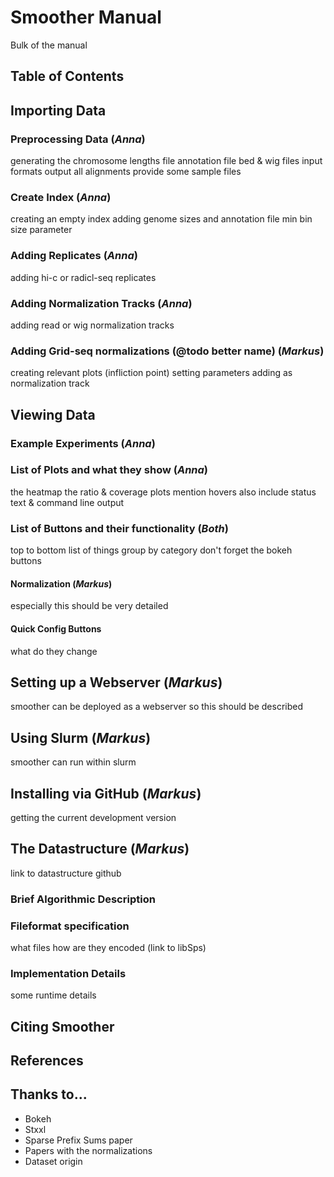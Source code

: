 # Smoother Manual

Bulk of the manual

## Table of Contents

## Importing Data

### Preprocessing Data (_Anna_)

generating the chromosome lengths file
annotation file
bed & wig files
input formats
output all alignments
provide some sample files

### Create Index (_Anna_)

creating an empty index
adding genome sizes
and annotation file
min bin size parameter

### Adding Replicates (_Anna_)

adding hi-c or radicl-seq replicates

### Adding Normalization Tracks (_Anna_)

adding read or wig normalization tracks

### Adding Grid-seq normalizations (@todo better name) (_Markus_)

creating relevant plots (infliction point)
setting parameters
adding as normalization track

## Viewing Data

### Example Experiments (_Anna_)

### List of Plots and what they show (_Anna_)

the heatmap the ratio & coverage plots 
mention hovers
also include status text & command line output


### List of Buttons and their functionality (_Both_)

top to bottom list of things
group by category
don't forget the bokeh buttons

#### Normalization (_Markus_)

especially this should be very detailed

#### Quick Config Buttons

what do they change

## Setting up a Webserver (_Markus_)

smoother can be deployed as a webserver so this should be described

## Using Slurm (_Markus_)

smoother can run within slurm 

## Installing via GitHub (_Markus_)

getting the current development version

## The Datastructure (_Markus_)

link to datastructure github

### Brief Algorithmic Description

### Fileformat specification

what files
how are they encoded (link to libSps)

### Implementation Details

some runtime details

## Citing Smoother

## References


## Thanks to...
- Bokeh
- Stxxl
- Sparse Prefix Sums paper
- Papers with the normalizations
- Dataset origin